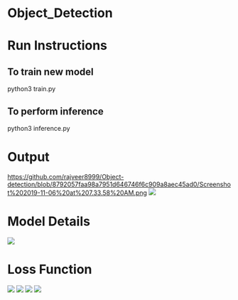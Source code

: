# Object_Detection

# Run Instructions

To train new model
---------------------
python3 train.py


To perform inference
----------------------
python3 inference.py

# Output
https://github.com/rajveer8999/Object-detection/blob/8792057faa98a7951d646746f6c909a8aec45ad0/Screenshot%202019-11-06%20at%207.33.58%20AM.png
![](https://github.com/neuratree/Object_Detection/blob/master/Screenshot%202019-11-06%20at%207.34.40%20AM.png)

# Model Details
![](https://github.com/neuratree/Object_Detection/blob/master/IMG_20191026_151854.jpg)

# Loss Function
![](https://github.com/neuratree/Object_Detection/blob/master/Screenshot%202019-10-26%20at%203.54.25%20PM.png)
![](https://github.com/neuratree/Object_Detection/blob/master/Screenshot%202019-10-26%20at%203.54.41%20PM.png)
![](https://github.com/neuratree/Object_Detection/blob/master/Screenshot%202019-10-26%20at%203.55.10%20PM.png)
![](https://github.com/neuratree/Object_Detection/blob/master/Screenshot%202019-10-26%20at%203.55.24%20PM.png)
